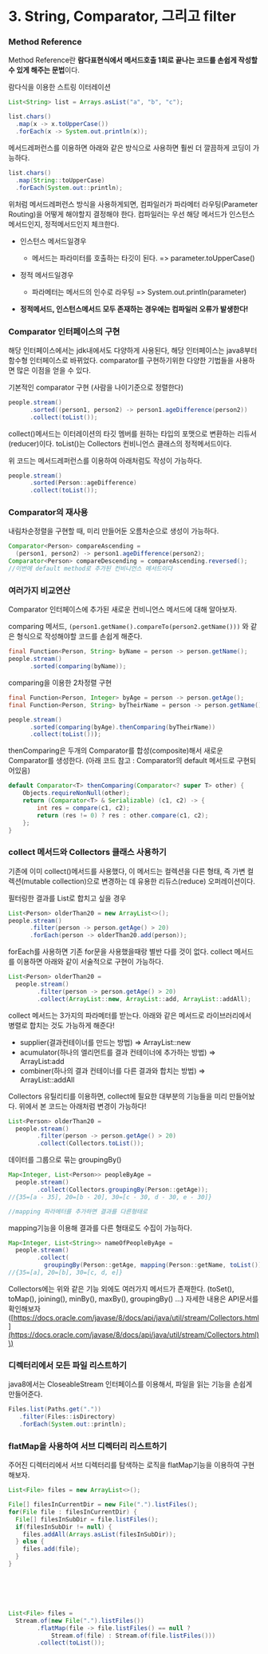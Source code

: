 # 3. String, Comparator, 그리고 filter

### Method Reference

Method Reference란 **람다표현식에서 메서드호출 1회로 끝나는 코드를 손쉽게 작성할 수 있게 해주는 문법**이다.

람다식을 이용한 스트링 이터레이션

```java
List<String> list = Arrays.asList("a", "b", "c");

list.chars()
  .map(x -> x.toUpperCase())
  .forEach(x -> System.out.println(x));
```

메서드레퍼런스를 이용하면 아래와 같은 방식으로 사용하면 훨씬 더 깔끔하게 코딩이 가능하다.

```java
list.chars()
  .map(String::toUpperCase)
  .forEach(System.out::println);
```

위처럼 메서드레퍼런스 방식을 사용하게되면, 컴파일러가 파라메터 라우팅\(Parameter Routing\)을 어떻게 해야할지 결정해야 한다. 컴파일러는 우선 해당 메서드가 인스턴스 메서드인지, 정적메서드인지 체크한다.

* 인스턴스 메서드일경우
  * 메서드는 파라미터를 호출하는 타깃이 된다. =&gt; parameter.toUpperCase\(\)
* 정적 메서드일경우

  * 파라메터는 메서드의 인수로 라우팅 =&gt; System.out.println\(parameter\)

* **정적메서드, 인스턴스메서드 모두 존재하는 경우에는 컴파일러 오류가 발생한다!**

### Comparator 인터페이스의 구현

해당 인터페이스에서는 jdk내에서도 다양하게 사용된다, 해당 인터페이스는 java8부터 함수형 인터페이스로 바뀌었다. comparator를 구현하기위한 다양한 기법들을 사용하면 많은 이점을 얻을 수 있다.

기본적인 comparator 구현 \(사람을 나이기준으로 정렬한다\)

```java
people.stream()
      .sorted((person1, person2) -> person1.ageDifference(person2))
      .collect(toList());
```

collect\(\)메서드는 이터레이션의 타깃 멤버를 원하는 타입의 포맷으로 변환하는 리듀서\(reducer\)이다. toList\(\)는 Collectors 컨비니언스 클래스의 정적메서드이다.

위 코드는 메서드레퍼런스를 이용하여 아래처럼도 작성이 가능하다.

```java
people.stream()
      .sorted(Person::ageDifference)
      .collect(toList());
```

### Comparator의 재사용

내림차순정렬을 구현할 때, 미리 만들어둔 오름차순으로 생성이 가능하다.

```java
Comparator<Person> compareAscending = 
  (person1, person2) -> person1.ageDifference(person2);
Comparator<Person> compareDescending = compareAscending.reversed();
//이번에 default method로 추가된 컨비니언스 메서드이다
```

### 여러가지 비교연산

Comparator 인터페이스에 추가된 새로운 컨비니언스 메서드에 대해 알아보자.

comparing 메서드,  `(person1.getName().compareTo(person2.getName()))` 와 같은 형식으로 작성해야할 코드를 손쉽게 해준다.

```java
final Function<Person, String> byName = person -> person.getName();
people.stream()
      .sorted(comparing(byName));
```

comparing을 이용한 2차정렬 구현

```java
final Function<Person, Integer> byAge = person -> person.getAge();
final Function<Person, String> byTheirName = person -> person.getName();

people.stream()
      .sorted(comparing(byAge).thenComparing(byTheirName))
      .collect(toList()));
```

thenComparing은 두개의 Comparator를 합성\(composite\)해서 새로운 Comparator를 생성한다. \(아래 코드 참고 : Comparator의 default 메서드로 구현되어있음\)

```java
default Comparator<T> thenComparing(Comparator<? super T> other) {
    Objects.requireNonNull(other);
    return (Comparator<T> & Serializable) (c1, c2) -> {
        int res = compare(c1, c2);
        return (res != 0) ? res : other.compare(c1, c2);
    };
}
```

### collect 메서드와 Collectors 클래스 사용하기

기존에 이미 collect\(\)메서드를 사용했다, 이 메서드는 컬렉션을 다른 형태, 즉 가변 컬렉션\(mutable collection\)으로 변경하는 데 유용한 리듀스\(reduce\) 오퍼레이션이다.

필터링한 결과를 List로 합치고 싶을 경우

```java
List<Person> olderThan20 = new ArrayList<>();
people.stream()
      .filter(person -> person.getAge() > 20)
      .forEach(person -> olderThan20.add(person));
```

forEach를 사용하면 기존 for문을 사용했을때랑 별반 다를 것이 없다. collect 메서드를 이용하면 아래와 같이 서술적으로 구현이 가능하다.

```java
List<Person> olderThan20 = 
  people.stream()
        .filter(person -> person.getAge() > 20)
        .collect(ArrayList::new, ArrayList::add, ArrayList::addAll);
```

collect 메서드는 3가지의 파라메터를 받는다. 아래와 같은 메서드로 라이브러리에서 병렬로 합치는 것도 가능하게 해준다!

* supplier\(결과컨테이너를 만드는 방법\) =&gt; ArrayList::new
* acumulator\(하나의 엘리먼트를 결과 컨테이너에 추가하는 방법\) =&gt; ArrayList:add
* combiner\(하나의 결과 컨테이너를 다른 결과와 합치는 방법\) =&gt; ArrayList::addAll

Collectors 유틸리티를 이용하면, collect에 필요한 대부분의 기능들을 미리 만들어놨다. 위에서 본 코드는 아래처럼 변경이 가능하다!

```java
List<Person> olderThan20 = 
  people.stream()
        .filter(person -> person.getAge() > 20)
        .collect(Collectors.toList());
```

데이터를 그룹으로 묶는 groupingBy\(\)

```java
Map<Integer, List<Person>> peopleByAge = 
  people.stream()
        .collect(Collectors.groupingBy(Person::getAge));
//{35=[a - 35], 20=[b - 20], 30=[c - 30, d - 30, e - 30]}

//mapping 파라메터를 추가하면 결과를 다른형태로
```

mapping기능을 이용해 결과를 다른 형태로도 수집이 가능하다.

```java
Map<Integer, List<String>> nameOfPeopleByAge = 
  people.stream()
        .collect(
          groupingBy(Person::getAge, mapping(Person::getName, toList())));
//{35=[a], 20=[b], 30=[c, d, e]}
```

Collectors에는 위와 같은 기능 외에도 여러가지 메서드가 존재한다. \(toSet\(\), toMap\(\), joining\(\), minBy\(\), maxBy\(\), groupingBy\(\) ...\) 자세한 내용은 API문서를 확인해보자\([https://docs.oracle.com/javase/8/docs/api/java/util/stream/Collectors.html](https://docs.oracle.com/javase/8/docs/api/java/util/stream/Collectors.html)\)

### 디렉터리에서 모든 파일 리스트하기

java8에서는 CloseableStream 인터페이스를 이용해서, 파일을 읽는 기능을 손쉽게 만들어준다.

```java
Files.list(Paths.get("."))
   .filter(Files::isDirectory)
   .forEach(System.out::println);
```

### flatMap을 사용하여 서브 디렉터리 리스트하기

주어진 디렉터리에서 서브 디렉터리를 탐색하는 로직을 flatMap기능을 이용하여 구현해보자.

```java
List<File> files = new ArrayList<>();

File[] filesInCurrentDir = new File(".").listFiles();
for(File file : filesInCurrentDir) {
  File[] filesInSubDir = file.listFiles();
  if(filesInSubDir != null) {
    files.addAll(Arrays.asList(filesInSubDir));
  } else {
    files.add(file);
  }
}
```

```java





List<File> files = 
  Stream.of(new File(".").listFiles())
        .flatMap(file -> file.listFiles() == null ? 
            Stream.of(file) : Stream.of(file.listFiles()))
        .collect(toList());
```



